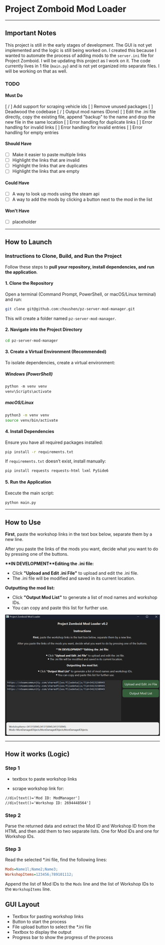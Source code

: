 # Project Zomboid Mod Loader

---

## Important Notes

This project is still in the early stages of development. The GUI is not yet implemented and the logic is still being worked on. I created this because I wanted to automate the process of adding mods to the `server.ini` file for Project Zomboid. I will be updating this project as I work on it. The code currently lives in 1 file (`main.py`) and is not yet organized into separate files. I will be working on that as well.

### TODO

#### Must Do

[ / ] Add support for scraping vehicle ids
[ ] Remove unused packages
[ ] Deadwood the codebase
[ / ] Output mod names (Done)
[ ]  Edit the .ini file directly, copy the existing file, append "backup" to the name and drop the new file in the same location
[ ] Error handling for duplicate links
[ ] Error handling for invalid links
[ ] Error handling for invalid entries
[ ] Error handling for empty entries

#### Should Have

- [ ] Make it easier to paste multiple links
- [ ] Highlight the links that are invalid
- [ ] Highlight the links that are duplicates
- [ ] Highlight the links that are empty

#### Could Have

- [ ] A way to look up mods using the steam api
- [ ] A way to add the mods by clicking a button next to the mod in the list

#### Won't Have

- [ ] placeholder

---

## How to Launch

### **Instructions to Clone, Build, and Run the Project**

Follow these steps to **pull your repository, install dependencies, and run the application**.

#### **1. Clone the Repository**
Open a terminal (Command Prompt, PowerShell, or macOS/Linux terminal) and run:

```bash
git clone git@github.com:choushen/pz-server-mod-manager.git
```
This will create a folder named `pz-server-mod-manager`.

#### **2. Navigate into the Project Directory**
```bash
cd pz-server-mod-manager
```

#### **3. Create a Virtual Environment (Recommended)**
To isolate dependencies, create a virtual environment:

##### **Windows (PowerShell)**
```powershell
python -m venv venv
venv\Scripts\activate
```

##### **macOS/Linux**
```bash
python3 -m venv venv
source venv/bin/activate
```

#### **4. Install Dependencies**
Ensure you have all required packages installed:

```bash
pip install -r requirements.txt
```

If `requirements.txt` doesn’t exist, install manually:

```bash
pip install requests requests-html lxml PySide6
```

#### **5. Run the Application**
Execute the main script:

```bash
python main.py
```

---

## How to Use

<p><b>First</b>, paste the workshop links in the text box below, separate them by a new line.</p>
<p>After you paste the links of the mods you want, decide what you want to do by pressing one of the buttons.</p>

<p><b>**IN DEVELOPMENT**Editing the .ini file:</b></p>
<ul>
    <li>Click <b>"Upload and Edit .ini File"</b> to upload and edit the .ini file.</li>
    <li>The .ini file will be modified and saved in its current location.</li>
</ul>

<p><b>Outputting the mod list:</b></p>
<ul>
    <li>Click <b>"Output Mod List"</b> to generate a list of mod names and workshop IDs.</li>
    <li>You can copy and paste this list for further use.</li>
</ul>

<img src="demo_01.png">

---

## How it works (Logic)

### Step 1

- textbox to paste workshop links

- scrape workshop link for:  

```xpath
//div[text()='Mod ID: ModManager']
//div[text()='Workshop ID: 2694448564']
```

### Step 2

Parse the returned data and extract the Mod ID and Workshop ID from the HTML and then add them to two separate lists. One for Mod IDs and one for Workshop IDs.

### Step 3

Read the selected *.ini file, find the following lines:

```ini
Mods=Name1l;Name2;Name3;
WorkshopItems=123456;789101112;
```

Append the list of Mod IDs to the `Mods` line and the list of Workshop IDs to the `WorkshopItems` line.

## GUI Layout

- Textbox for pasting workshop links
- Button to start the process
- File upload button to select the *.ini file
- Textbox to display the output
- Progress bar to show the progress of the process
